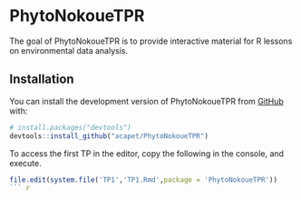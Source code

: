 
# PhytoNokoueTPR

<!-- badges: start -->
<!-- badges: end -->

The goal of PhytoNokoueTPR is to provide interactive material for R lessons on environmental data analysis.

## Installation

You can install the development version of PhytoNokoueTPR from [GitHub](https://github.com/) with:

``` r
# install.packages("devtools")
devtools::install_github("acapet/PhytoNokoueTPR")
```

To access the first TP in the editor, copy the following in the console, and execute.

``` r
file.edit(system.file('TP1','TP1.Rmd',package = 'PhytoNokoueTPR'))
``` r
